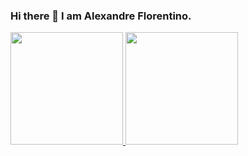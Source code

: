 ### Hi there 👋 I am Alexandre Florentino.
 <div>
  <a href="https://github.com/kanemaki">
  <img height="180em" src="https://github-readme-stats.vercel.app/api?username=kanemaki&show_icons=true&theme=dark&include_all_commits=true&count_private=true"/>
  <img height="180em" src="https://github-readme-stats.vercel.app/api/top-langs/?username=kanemaki&layout=compact&langs_count=7&theme=dark"/>
</div>
  
<!--
**kanemaki/kanemaki** is a ✨ _special_ ✨ repository because its `README.md` (this file) appears on your GitHub profile.

Here are some ideas to get you started:

- 🔭 I’m currently working on ...
- 🌱 I’m currently learning ...
- 👯 I’m looking to collaborate on ...
- 🤔 I’m looking for help with ...
- 💬 Ask me about ...
- 📫 How to reach me: ...
- 😄 Pronouns: ...
- ⚡ Fun fact: ...
-->

